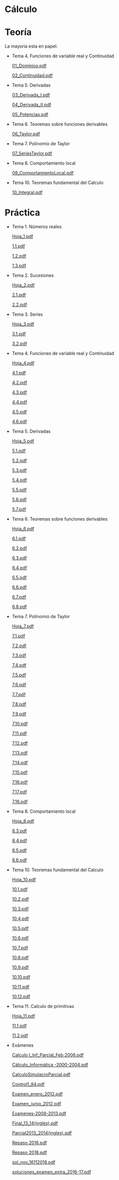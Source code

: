 # Cálculo

# Teoría

La mayoría esta en papel.

- Tema 4. Funciones de variable real y Continuidad

    [01_Dominios.pdf](C/01_Dominios.pdf)

    [02_Continuidad.pdf](C/02_Continuidad.pdf)

- Tema 5. Derivadas

    [03_Derivada_I.pdf](C/03_Derivada_I.pdf)

    [04_Derivada_II.pdf](C/04_Derivada_II.pdf)

    [05_Potencias.pdf](C/05_Potencias.pdf)

- Tema 6. Teoremas sobre funciones derivables

    [06_Taylor.pdf](C/06_Taylor.pdf)

- Tema 7. Polinomio de Taylor

    [07_SeriesTaylor.pdf](C/07_SeriesTaylor.pdf)

- Tema 8. Comportamiento local

    [08_ComportamientoLocal.pdf](C/08_ComportamientoLocal.pdf)

- Tema 10. Teoremas fundamental del Calculo

    [10_Integral.pdf](C/10_Integral.pdf)

# Práctica

- Tema 1. Números reales

    [Hoja_1.pdf](C/Hoja_1.pdf)

    [1.1.pdf](C/1.1.pdf)

    [1.2.pdf](C/1.2.pdf)

    [1.3.pdf](C/1.3.pdf)

- Tema 2. Sucesiones

    [Hoja_2.pdf](C/Hoja_2.pdf)

    [2.1.pdf](C/2.1.pdf)

    [2.2.pdf](C/2.2.pdf)

- Tema 3. Series

    [Hoja_3.pdf](C/Hoja_3.pdf)

    [3.1.pdf](C/3.1.pdf)

    [3.2.pdf](C/3.2.pdf)

- Tema 4. Funciones de variable real y Continuidad

    [Hoja_4.pdf](C/Hoja_4.pdf)

    [4.1.pdf](C/4.1.pdf)

    [4.2.pdf](C/4.2.pdf)

    [4.3.pdf](C/4.3.pdf)

    [4.4.pdf](C/4.4.pdf)

    [4.5.pdf](C/4.5.pdf)

    [4.6.pdf](C/4.6.pdf)

- Tema 5. Derivadas

    [Hoja_5.pdf](C/Hoja_5.pdf)

    [5.1.pdf](C/5.1.pdf)

    [5.2.pdf](C/5.2.pdf)

    [5.3.pdf](C/5.3.pdf)

    [5.4.pdf](C/5.4.pdf)

    [5.5.pdf](C/5.5.pdf)

    [5.6.pdf](C/5.6.pdf)

    [5.7.pdf](C/5.7.pdf)

- Tema 6. Teoremas sobre funciones derivables

    [Hoja_6.pdf](C/Hoja_6.pdf)

    [6.1.pdf](C/6.1.pdf)

    [6.2.pdf](C/6.2.pdf)

    [6.3.pdf](C/6.3.pdf)

    [6.4.pdf](C/6.4.pdf)

    [6.5.pdf](C/6.5.pdf)

    [6.6.pdf](C/6.6.pdf)

    [6.7.pdf](C/6.7.pdf)

    [6.8.pdf](C/6.8.pdf)

- Tema 7. Polinomio de Taylor

    [Hoja_7.pdf](C/Hoja_7.pdf)

    [7.1.pdf](C/7.1.pdf)

    [7.2.pdf](C/7.2.pdf)

    [7.3.pdf](C/7.3.pdf)

    [7.4.pdf](C/7.4.pdf)

    [7.5.pdf](C/7.5.pdf)

    [7.6.pdf](C/7.6.pdf)

    [7.7.pdf](C/7.7.pdf)

    [7.8.pdf](C/7.8.pdf)

    [7.9.pdf](C/7.9.pdf)

    [7.10.pdf](C/7.10.pdf)

    [7.11.pdf](C/7.11.pdf)

    [7.12.pdf](C/7.12.pdf)

    [7.13.pdf](C/7.13.pdf)

    [7.14.pdf](C/7.14.pdf)

    [7.15.pdf](C/7.15.pdf)

    [7.16.pdf](C/7.16.pdf)

    [7.17.pdf](C/7.17.pdf)

    [7.18.pdf](C/7.18.pdf)

- Tema 8. Comportamiento local

    [Hoja_8.pdf](C/Hoja_8.pdf)

    [8.3.pdf](C/8.3.pdf)

    [8.4.pdf](C/8.4.pdf)

    [8.5.pdf](C/8.5.pdf)

    [8.6.pdf](C/8.6.pdf)

- Tema 10. Teoremas fundamental del Calculo

    [Hoja_10.pdf](C/Hoja_10.pdf)

    [10.1.pdf](C/10.1.pdf)

    [10.2.pdf](C/10.2.pdf)

    [10.3.pdf](C/10.3.pdf)

    [10.4.pdf](C/10.4.pdf)

    [10.5.pdf](C/10.5.pdf)

    [10.6.pdf](C/10.6.pdf)

    [10.7.pdf](C/10.7.pdf)

    [10.8.pdf](C/10.8.pdf)

    [10.9.pdf](C/10.9.pdf)

    [10.10.pdf](C/10.10.pdf)

    [10.11.pdf](C/10.11.pdf)

    [10.12.pdf](C/10.12.pdf)

- Tema 11. Calculo de primitivas

    [Hoja_11.pdf](C/Hoja_11.pdf)

    [11.1.pdf](C/11.1.pdf)

    [11.2.pdf](C/11.2.pdf)

- Exámenes

    [Calculo I_Inf_Parcial_Feb 2006.pdf](C/Calculo_I_Inf_Parcial_Feb_2006.pdf)

    [Cálculo_Informática -2000-2004.pdf](C/Calculo_Informatica_-2000-2004.pdf)

    [CalculoSimulacroParcial.pdf](C/CalculoSimulacroParcial.pdf)

    [Control1_84.pdf](C/Control1_84.pdf)

    [Examen_enero_2012.pdf](C/Examen_enero_2012.pdf)

    [Examen_junio_2012.pdf](C/Examen_junio_2012.pdf)

    [Examenes-2008-2013.pdf](C/Examenes-2008-2013.pdf)

    [Final_13_14(ingles).pdf](C/Final_13_14(ingles).pdf)

    [Parcial2013_2014(ingles).pdf](C/Parcial2013_2014(ingles).pdf)

    [Repaso 2016.pdf](C/Repaso_2016.pdf)

    [Repaso 2018.pdf](C/Repaso_2018.pdf)

    [sol_nov_16112018.pdf](C/sol_nov_16112018.pdf)

    [soluciones_examen_extra_2016-17.pdf](C/soluciones_examen_extra_2016-17.pdf)